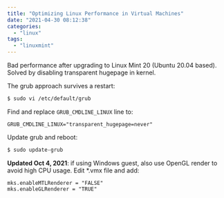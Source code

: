 ```yaml
---
title: "Optimizing Linux Performance in Virtual Machines"
date: "2021-04-30 08:12:38"
categories: 
  - "linux"
tags: 
  - "linuxmint"
---
```


Bad performance after upgrading to Linux Mint 20 (Ubuntu 20.04 based). Solved by disabling transparent hugepage in kernel.

The grub approach survives a restart:

```bash
$ sudo vi /etc/default/grub
```

Find and replace `GRUB_CMDLINE_LINUX` line to:

```
GRUB_CMDLINE_LINUX="transparent_hugepage=never"
```

Update grub and reboot:

```bash
$ sudo update-grub
```

**Updated Oct 4, 2021**: if using Windows guest, also use OpenGL render to avoid high CPU usage. Edit \*.vmx file and add:

```
mks.enableMTLRenderer = "FALSE"
mks.enableGLRenderer = "TRUE"
```
